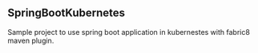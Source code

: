 ## SpringBootKubernetes

Sample project to use spring boot application in kubernestes with fabric8 maven plugin.
